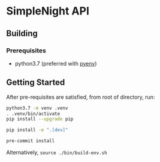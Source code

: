 # SimpleNight API

## Building

### Prerequisites
- python3.7 (preferred with [pyenv](docs/pyenv.md))

## Getting Started
After pre-requisites are satisfied, from root of directory, run:
```bash
python3.7 -m venv .venv
. .venv/bin/activate
pip install --upgrade pip

pip install -e ".[dev]"

pre-commit install
```  

Alternatively, `source ./bin/build-env.sh`